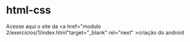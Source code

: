 # html-css

Acesse aqui o site da <a href="modulo 2/exercicios/1/index.html"target="_blank" rel="next" >criação do android</a>
